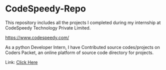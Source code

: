 # CodeSpeedy-Repo
This repository includes all the projects I completed during my internship at CodeSpeedy Technology Private Limited.

https://www.codespeedy.com/

As a python Developer Intern, I have Contributed source codes/projects on Coders Packet, an online platform of source code directory for projects.

Link: [Click Here](https://coderspacket.com/contributor/Debajyoti2001)
